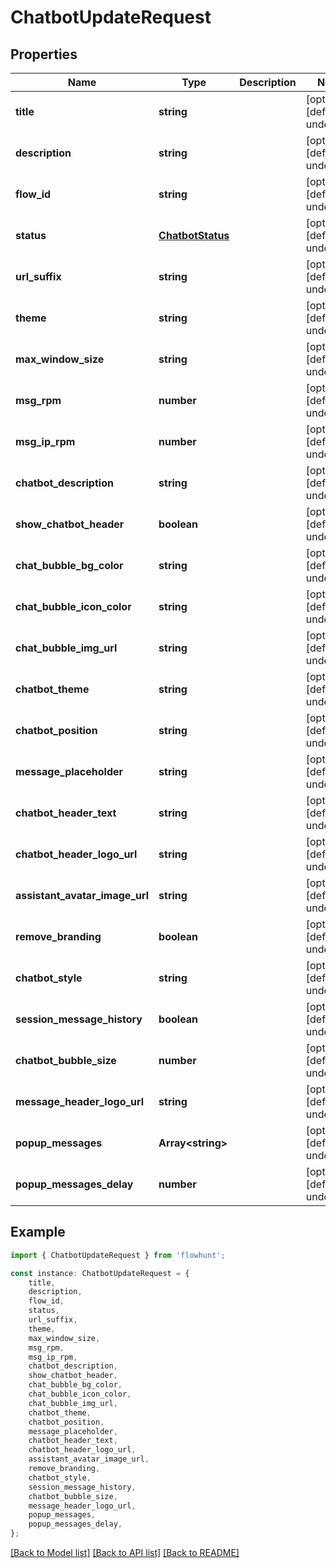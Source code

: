# ChatbotUpdateRequest


## Properties

Name | Type | Description | Notes
------------ | ------------- | ------------- | -------------
**title** | **string** |  | [optional] [default to undefined]
**description** | **string** |  | [optional] [default to undefined]
**flow_id** | **string** |  | [optional] [default to undefined]
**status** | [**ChatbotStatus**](ChatbotStatus.md) |  | [optional] [default to undefined]
**url_suffix** | **string** |  | [optional] [default to undefined]
**theme** | **string** |  | [optional] [default to undefined]
**max_window_size** | **string** |  | [optional] [default to undefined]
**msg_rpm** | **number** |  | [optional] [default to undefined]
**msg_ip_rpm** | **number** |  | [optional] [default to undefined]
**chatbot_description** | **string** |  | [optional] [default to undefined]
**show_chatbot_header** | **boolean** |  | [optional] [default to undefined]
**chat_bubble_bg_color** | **string** |  | [optional] [default to undefined]
**chat_bubble_icon_color** | **string** |  | [optional] [default to undefined]
**chat_bubble_img_url** | **string** |  | [optional] [default to undefined]
**chatbot_theme** | **string** |  | [optional] [default to undefined]
**chatbot_position** | **string** |  | [optional] [default to undefined]
**message_placeholder** | **string** |  | [optional] [default to undefined]
**chatbot_header_text** | **string** |  | [optional] [default to undefined]
**chatbot_header_logo_url** | **string** |  | [optional] [default to undefined]
**assistant_avatar_image_url** | **string** |  | [optional] [default to undefined]
**remove_branding** | **boolean** |  | [optional] [default to undefined]
**chatbot_style** | **string** |  | [optional] [default to undefined]
**session_message_history** | **boolean** |  | [optional] [default to undefined]
**chatbot_bubble_size** | **number** |  | [optional] [default to undefined]
**message_header_logo_url** | **string** |  | [optional] [default to undefined]
**popup_messages** | **Array&lt;string&gt;** |  | [optional] [default to undefined]
**popup_messages_delay** | **number** |  | [optional] [default to undefined]

## Example

```typescript
import { ChatbotUpdateRequest } from 'flowhunt';

const instance: ChatbotUpdateRequest = {
    title,
    description,
    flow_id,
    status,
    url_suffix,
    theme,
    max_window_size,
    msg_rpm,
    msg_ip_rpm,
    chatbot_description,
    show_chatbot_header,
    chat_bubble_bg_color,
    chat_bubble_icon_color,
    chat_bubble_img_url,
    chatbot_theme,
    chatbot_position,
    message_placeholder,
    chatbot_header_text,
    chatbot_header_logo_url,
    assistant_avatar_image_url,
    remove_branding,
    chatbot_style,
    session_message_history,
    chatbot_bubble_size,
    message_header_logo_url,
    popup_messages,
    popup_messages_delay,
};
```

[[Back to Model list]](../README.md#documentation-for-models) [[Back to API list]](../README.md#documentation-for-api-endpoints) [[Back to README]](../README.md)
